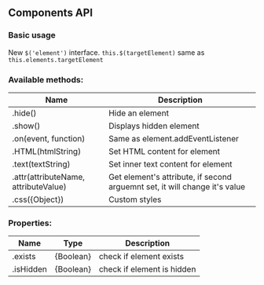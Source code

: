 ## Components API

### Basic usage

New `$('element')` interface. `this.$(targetElement)` same as `this.elements.targetElement`

### Available methods:

| Name                                 | Description                                                                |
| ------------------------------------ | -------------------------------------------------------------------------- |
| .hide()                              | Hide an element                                                            |
| .show()                              | Displays hidden element                                                    |
| .on(event, function)                 | Same as element.addEventListener                                           |
| .HTML(htmlString)                    | Set HTML content for element                                               |
| .text(textString)                    | Set inner text content for element                                         |
| .attr(attributeName, attributeValue) | Get element's attribute, if second arguemnt set, it will change it's value |
| .css({Object})                       | Custom styles                                                              |

### Properties:

| Name      | Type      | Description                |
| --------- | --------- | -------------------------- |
| .exists   | {Boolean} | check if element exists    |
| .isHidden | {Boolean} | check if element is hidden |
